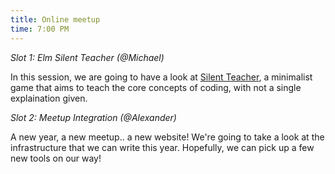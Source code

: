 ```yaml
---
title: Online meetup
time: 7:00 PM
---
```

*Slot 1: Elm Silent Teacher (@Michael)*

In this session, we are going to have a look at [Silent Teacher](https://silentteacher.toxicode.fr/), a minimalist game that aims to teach the core concepts of coding, with not a single explaination given.

*Slot 2: Meetup Integration (@Alexander)*

A new year, a new meetup.. a new website! We're going to take a look at the infrastructure that we can write this year. Hopefully, we can pick up a few new tools on our way!
